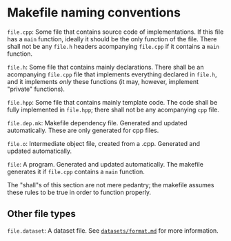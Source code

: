 Makefile naming conventions
===========================

`file.cpp`: Some file that contains source code of implementations.
If this file has a `main` function,
ideally it should be the only function of the file.
There shall not be any `file.h` headers acompanying
`file.cpp` if it contains a `main` function.

`file.h`: Some file that contains mainly declarations.
There shall be an acompanying `file.cpp` file
that implements everything declared in `file.h`,
and it implements *only* these functions
(it may, however, implement "private" functions).

`file.hpp`: Some file that contains mainly template code.
The code shall be fully implemented in `file.hpp`;
there shall not be any acompanying `cpp` file.

`file.dep.mk`: Makefile dependency file.
Generated and updated automatically.
These are only generated for cpp files.

`file.o`: Intermediate object file, created from a .cpp.
Generated and updated automatically.

`file`: A program.
Generated and updated automatically.
The makefile generates it if `file.cpp` contains a `main` function.


The "shall"s of this section are not mere pedantry;
the makefile assumes these rules to be true
in order to function properly.


Other file types
----------------

`file.dataset`: A dataset file.
See [`datasets/format.md`](datasets/format.md) for more information.
